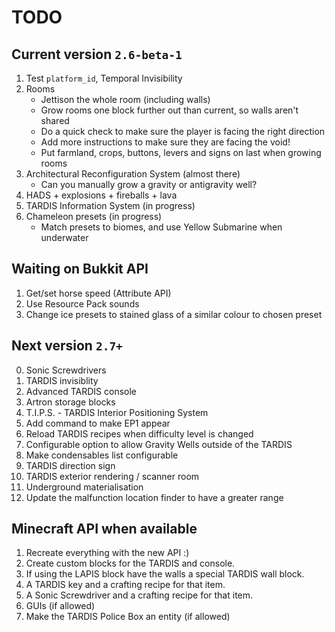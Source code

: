 # TODO

## Current version `2.6-beta-1`
1. Test `platform_id`, Temporal Invisibility
2. Rooms
   * Jettison the whole room (including walls)
   * Grow rooms one block further out than current, so walls aren't shared
   * Do a quick check to make sure the player is facing the right direction
   * Add more instructions to make sure they are facing the void!
   * Put farmland, crops, buttons, levers and signs on last when growing rooms
3. Architectural Reconfiguration System (almost there)
    * Can you manually grow a gravity or antigravity well?
4. HADS + explosions + fireballs + lava
5. TARDIS Information System (in progress)
6. Chameleon presets (in progress)
    * Match presets to biomes, and use Yellow Submarine when underwater

## Waiting on Bukkit API
1. Get/set horse speed (Attribute API)
2. Use Resource Pack sounds
3. Change ice presets to stained glass of a similar colour to chosen preset

## Next version `2.7+`
0. Sonic Screwdrivers
1. TARDIS invisiblity
2. Advanced TARDIS console
3. Artron storage blocks
4. T.I.P.S. - TARDIS Interior Positioning System
5. Add command to make EP1 appear
6. Reload TARDIS recipes when difficulty level is changed
7. Configurable option to allow Gravity Wells outside of the TARDIS
8. Make condensables list configurable
9. TARDIS direction sign
10. TARDIS exterior rendering / scanner room
11. Underground materialisation
12. Update the malfunction location finder to have a greater range

## Minecraft API when available
1. Recreate everything with the new API :)
2. Create custom blocks for the TARDIS and console.
3. If using the LAPIS block have the walls a special TARDIS wall block.
4. A TARDIS key and a crafting recipe for that item.
5. A Sonic Screwdriver and a crafting recipe for that item.
6. GUIs (if allowed)
7. Make the TARDIS Police Box an entity (if allowed)
